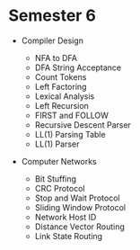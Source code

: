 # Semester 6

- Compiler Design
  - NFA to DFA
  - DFA String Acceptance
  - Count Tokens
  - Left Factoring
  - Lexical Analysis
  - Left Recursion
  - FIRST and FOLLOW
  - Recursive Descent Parser
  - LL(1) Parsing Table
  - LL(1) Parser

- Computer Networks
  - Bit Stuffing
  - CRC Protocol
  - Stop and Wait Protocol
  - Sliding Window Protocol
  - Network Host ID
  - Distance Vector Routing
  - Link State Routing
